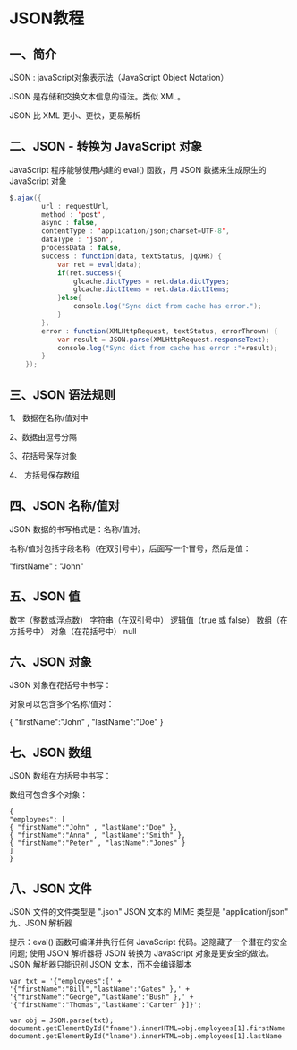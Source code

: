 # JSON教程
## 一、简介

JSON : javaScript对象表示法（JavaScript Object Notation）

JSON 是存储和交换文本信息的语法。类似 XML。

JSON 比 XML 更小、更快，更易解析

## 二、JSON - 转换为 JavaScript 对象

JavaScript 程序能够使用内建的 eval() 函数，用 JSON 数据来生成原生的 JavaScript 对象
```java
$.ajax({
		url : requestUrl,
		method : 'post',
		async : false,
		contentType : 'application/json;charset=UTF-8',
		dataType : 'json',
		processData : false,
		success : function(data, textStatus, jqXHR) {
			var ret = eval(data);
			if(ret.success){
				glcache.dictTypes = ret.data.dictTypes;
				glcache.dictItems = ret.data.dictItems;
			}else{
				console.log("Sync dict from cache has error.");
			}
		},
		error : function(XMLHttpRequest, textStatus, errorThrown) {
			var result = JSON.parse(XMLHttpRequest.responseText);
			console.log("Sync dict from cache has error :"+result);
		}
	});
  ```
## 三、JSON 语法规则

1、 数据在名称/值对中

2、数据由逗号分隔

3、花括号保存对象

4、 方括号保存数组

## 四、JSON 名称/值对

JSON 数据的书写格式是：名称/值对。

名称/值对包括字段名称（在双引号中），后面写一个冒号，然后是值：

"firstName" : "John"
## 五、JSON 值

数字（整数或浮点数）
字符串（在双引号中）
逻辑值（true 或 false）
数组（在方括号中）
对象（在花括号中）
null
## 六、JSON 对象

JSON 对象在花括号中书写：

对象可以包含多个名称/值对：

{ "firstName":"John" , "lastName":"Doe" }
## 七、JSON 数组

JSON 数组在方括号中书写：

数组可包含多个对象：
```
{
"employees": [
{ "firstName":"John" , "lastName":"Doe" },
{ "firstName":"Anna" , "lastName":"Smith" },
{ "firstName":"Peter" , "lastName":"Jones" }
]
}
```
## 八、JSON 文件

JSON 文件的文件类型是 ".json"
JSON 文本的 MIME 类型是 "application/json"
九、JSON 解析器

提示：eval() 函数可编译并执行任何 JavaScript 代码。这隐藏了一个潜在的安全问题; 使用 JSON 解析器将 JSON 转换为 JavaScript 对象是更安全的做法。JSON 解析器只能识别 JSON 文本，而不会编译脚本
```
var txt = '{"employees":[' +
'{"firstName":"Bill","lastName":"Gates" },' +
'{"firstName":"George","lastName":"Bush" },' +
'{"firstName":"Thomas","lastName":"Carter" }]}';

var obj = JSON.parse(txt);
document.getElementById("fname").innerHTML=obj.employees[1].firstName
document.getElementById("lname").innerHTML=obj.employees[1].lastName
```

